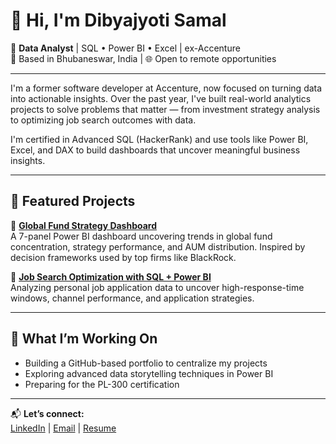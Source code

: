 # 👋 Hi, I'm Dibyajyoti Samal

🎯 **Data Analyst** | SQL • Power BI • Excel | ex-Accenture  
📍 Based in Bhubaneswar, India | 🌐 Open to remote opportunities

---

I'm a former software developer at Accenture, now focused on turning data into actionable insights. Over the past year, I've built real-world analytics projects to solve problems that matter — from investment strategy analysis to optimizing job search outcomes with data.

I'm certified in Advanced SQL (HackerRank) and use tools like Power BI, Excel, and DAX to build dashboards that uncover meaningful business insights.

---

## 🧠 Featured Projects

🔹 [**Global Fund Strategy Dashboard**](https://github.com/yourusername/global-fund-strategy-dashboard)  
A 7-panel Power BI dashboard uncovering trends in global fund concentration, strategy performance, and AUM distribution. Inspired by decision frameworks used by top firms like BlackRock.

🔹 [**Job Search Optimization with SQL + Power BI**](https://github.com/yourusername/job-search-analytics-sql-powerbi)  
Analyzing personal job application data to uncover high-response-time windows, channel performance, and application strategies.

---

## 🚀 What I’m Working On
- Building a GitHub-based portfolio to centralize my projects  
- Exploring advanced data storytelling techniques in Power BI  
- Preparing for the PL-300 certification

---

📬 **Let’s connect:**  
[LinkedIn](https://linkedin.com/in/dibyajyoti-samal) | [Email](mailto:samaldibyajyoti2012@gmail.com) | [Resume](https://drive.google.com/file/d/1VOSeDypUwktAYOTTDk6W2zLQGWnzG3Xs/view?usp=sharing)
